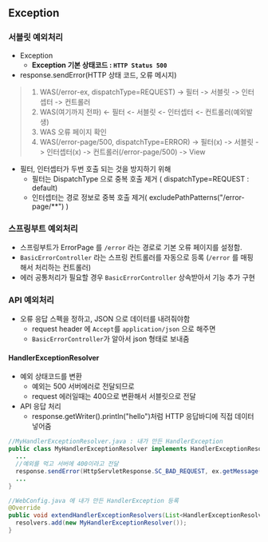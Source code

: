 ## Exception

### 서블릿 예외처리
- Exception
  - **Exception 기본 상태코드 : `HTTP Status 500`**
- response.sendError(HTTP 상태 코드, 오류 메시지)
> 1. WAS(/error-ex, dispatchType=REQUEST) -> 필터 -> 서블릿 -> 인터셉터 -> 컨트롤러  
> 2. WAS(여기까지 전파) <- 필터 <- 서블릿 <- 인터셉터 <- 컨트롤러(예외발생)  
> 3. WAS 오류 페이지 확인  
> 4. WAS(/error-page/500, dispatchType=ERROR) -> 필터(x) -> 서블릿 -> 인터셉터(x) -> 컨트롤러(/error-page/500) -> View
- 필터, 인터셉터가 두번 호출 되는 것을 방지하기 위해
  - 필터는 DispatchType 으로 중복 호출 제거 ( dispatchType=REQUEST : default)
  - 인터셉터는 경로 정보로 중복 호출 제거( excludePathPatterns("/error-page/**") )

### 스프링부트 예외처리
- 스프링부트가 ErrorPage 를 `/error` 라는 경로로 기본 오류 페이지를 설정함.
- `BasicErrorController` 라는 스프링 컨트롤러를 자동으로 등록 (`/error` 를 매핑해서 처리하는 컨트롤러)
- 에러 공통처리가 필요할 경우 `BasicErrorController` 상속받아서 기능 추가 구현

### API 예외처리
- 오류 응답 스펙을 정하고, JSON 으로 데이터를 내려줘야함
  - request header 에 `Accept`를 `application/json` 으로 해주면
  - `BasicErrorController`가 알아서 json 형태로 보내줌

#### HandlerExceptionResolver
- 예외 상태코드를 변환 
  - 예외는 500 서버에러로 전달되므로
  - request 에러일때는 400으로 변환해서 서블릿으로 전달
- API 응답 처리
  - response.getWriter().println("hello")처럼 HTTP 응답바디에 직접 데이터 넣어줌
```java
//MyHandlerExceptionResolver.java : 내가 만든 HandlerException
public class MyHandlerExceptionResolver implements HandlerExceptionResolver {
  ...
  //예외를 먹고 서버에 400이라고 전달
  response.sendError(HttpServletResponse.SC_BAD_REQUEST, ex.getMessage()); 
  ...
}
```
```java
//WebConfig.java 에 내가 만든 HandlerException 등록
@Override
public void extendHandlerExceptionResolvers(List<HandlerExceptionResolver> resolvers) {
  resolvers.add(new MyHandlerExceptionResolver());
}
```